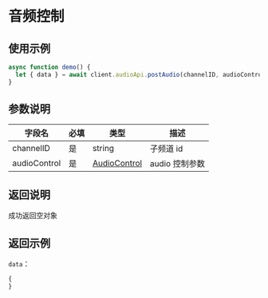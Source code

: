 # 音频控制

## 使用示例

```javascript
async function demo() {
  let { data } = await client.audioApi.postAudio(channelID, audioControl);
}
```

## 参数说明

| 字段名       | 必填 | 类型                                  | 描述           |
| ------------ | ---- | ------------------------------------- | -------------- |
| channelID    | 是   | string                                | 子频道 id      |
| audioControl | 是   | [AudioControl](model.md#audiocontrol) | audio 控制参数 |

## 返回说明

成功返回空对象

## 返回示例

`data`：

```js
{
}
```
